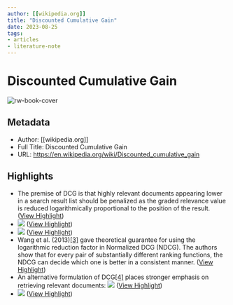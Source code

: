 ```yaml
---
author: [[wikipedia.org]]
title: "Discounted Cumulative Gain"
date: 2023-08-25
tags: 
- articles
- literature-note
---
```

# Discounted Cumulative Gain

![rw-book-cover](https://readwise-assets.s3.amazonaws.com/static/images/article3.5c705a01b476.png)

## Metadata
- Author: [[wikipedia.org]]
- Full Title: Discounted Cumulative Gain
- URL: https://en.wikipedia.org/wiki/Discounted_cumulative_gain

## Highlights
- The premise of DCG is that highly relevant documents appearing lower in a search result list should be penalized as the graded relevance value is reduced logarithmically proportional to the position of the result. ([View Highlight](https://read.readwise.io/read/01gtswn370qr67jsnk4rbahap6))
- ![](https://wikimedia.org/api/rest_v1/media/math/render/svg/3efe45491d555db398ed663107460f81d6ecaf1e) ([View Highlight](https://read.readwise.io/read/01gtswn70x8qyza2vb7anzs72c))
- ![](https://wikimedia.org/api/rest_v1/media/math/render/svg/3efe45491d555db398ed663107460f81d6ecaf1e) ([View Highlight](https://read.readwise.io/read/01gtswn714p9ymgw0b0e2c7qrd))
- Wang et al. (2013)[[3]](https://en.wikipedia.org/wiki/Discounted_cumulative_gain#cite_note-3) gave theoretical guarantee for using the logarithmic reduction factor in Normalized DCG (NDCG). The authors show that for every pair of substantially different ranking functions, the NDCG can decide which one is better in a consistent manner. ([View Highlight](https://read.readwise.io/read/01gtswny131xwdx9qhmjprbyz9))
- An alternative formulation of DCG[[4]](https://en.wikipedia.org/wiki/Discounted_cumulative_gain#cite_note-4) places stronger emphasis on retrieving relevant documents:
  ![](https://wikimedia.org/api/rest_v1/media/math/render/svg/d7ce96a2916c5eb451c4da5a1bce54fc9a2f7894) ([View Highlight](https://read.readwise.io/read/01gtswp5cwt1bcq1bjg59gjtrt))
- ![](https://wikimedia.org/api/rest_v1/media/math/render/svg/d7ce96a2916c5eb451c4da5a1bce54fc9a2f7894) ([View Highlight](https://read.readwise.io/read/01gtswp5cq7y2cp12kh5x59n57))
